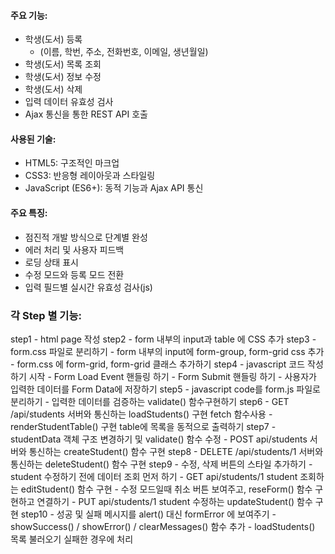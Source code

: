 #### 주요 기능:
* 학생(도서) 등록 
    - (이름, 학번, 주소, 전화번호, 이메일, 생년월일)
* 학생(도서) 목록 조회
* 학생(도서) 정보 수정
* 학생(도서) 삭제
* 입력 데이터 유효성 검사
* Ajax 통신을 통한 REST API 호출

#### 사용된 기술:
* HTML5: 구조적인 마크업
* CSS3: 반응형 레이아웃과 스타일링
* JavaScript (ES6+): 동적 기능과 Ajax API 통신

#### 주요 특징:
* 점진적 개발 방식으로 단계별 완성
* 에러 처리 및 사용자 피드백
* 로딩 상태 표시
* 수정 모드와 등록 모드 전환
* 입력 필드별 실시간 유효성 검사(js)

### 각 Step 별 기능:
step1 - html page 작성
step2 - form 내부의 input과 table 에 CSS 추가
step3 
    - form.css 파일로 분리하기 
    - form 내부의 input에 form-group, form-grid css 추가
    - form.css 에 form-grid, form-grid 클래스 추가하기
step4
    - javascript 코드 작성하기 시작
    - Form Load Event 핸들링 하기
    - Form Submit 핸들링 하기
    - 사용자가 입력한 데이터를 Form Data에 저장하기
step5
    - javascript code를 form.js 파일로 분리하기 
    - 입력한 데이터를 검증하는 validate() 함수구현하기
step6
    - GET /api/students 서버와 통신하는 loadStudents() 구현 fetch 함수사용
    - renderStudentTable() 구현 table에 목록을 동적으로 출력하기 
step7
    - studentData 객체 구조 변경하기 및 validate() 함수 수정
    - POST api/students 서버와 통신하는 createStudent() 함수 구현
step8
    - DELETE /api/students/1 서버와 통신하는 deleteStudent() 함수 구현
step9 
    - 수정, 삭제 버튼의 스타일 추가하기
    - student 수정하기 전에 데이터 조회 먼저 하기 
    - GET api/students/1 student 조회하는 editStudent() 함수 구현
    - 수정 모드일때 취소 버튼 보여주고, reseForm() 함수 구현하고 연결하기
    - PUT api/students/1 student 수정하는 updateStudent() 함수 구현
step10
    - 성공 및 실패 메시지를 alert() 대신 formError <span>에 보여주기
    - showSuccess() / showError() / clearMessages() 함수 추가
    - loadStudents() 목록 불러오기 실패한 경우에 처리
